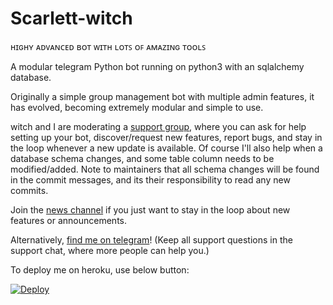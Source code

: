# Scarlett-witch
ʜɪɢʜʏ ᴀᴅᴠᴀɴᴄᴇᴅ ʙᴏᴛ ᴡɪᴛʜ ʟᴏᴛꜱ ᴏꜰ ᴀᴍᴀᴢɪɴɢ ᴛᴏᴏʟꜱ


A modular telegram Python bot running on python3 with an sqlalchemy database.

Originally a simple group management bot with multiple admin features, it has evolved, becoming extremely modular and 
simple to use.


witch and I are moderating a [support group](https://t.me/NoobiezHub), where you can ask for help setting up your
bot, discover/request new features, report bugs, and stay in the loop whenever a new update is available. Of course
I'll also help when a database schema changes, and some table column needs to be modified/added. Note to maintainers that all schema changes will be found in the commit messages, and its their responsibility to read any new commits.

Join the [news channel](https://t.me/itzMeZeus) if you just want to stay in the loop about new features or
announcements.

Alternatively, [find me on telegram](https://t.me/ITzMeZeus)! (Keep all support questions in the support chat, where more people can help you.)

To deploy me on heroku, use below button:

[![Deploy](https://www.herokucdn.com/deploy/button.svg)](https://heroku.com/deploy?template=https://github.com/Im-zeus/Stella)

